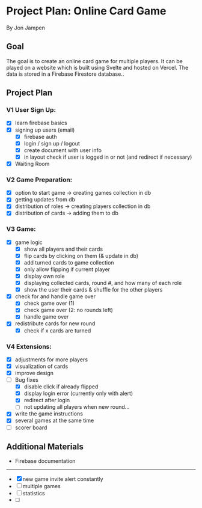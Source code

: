 # Project Plan: Online Card Game
By Jon Jampen

## Goal
The goal is to create an online card game for multiple players. It can be played on a website which is built using Svelte and hosted on Vercel. The data is stored in a Firebase Firestore database..

## Project Plan
### V1 User Sign Up:
- [x] learn firebase basics
- [x] signing up users (email)
    - [x] firebase auth
    - [x] login / sign up / logout
    - [x] create document with user info
    - [x] in layout check if user is logged in or not (and redirect if necessary)
- [x] Waiting Room
### V2 Game Preparation:
- [x] option to start game -> creating games collection in db
- [x] getting updates from db
- [x] distribution of roles -> creating players collection in db
- [x] distribution of cards -> adding them to db
### V3 Game:
- [x] game logic
    - [x] show all players and their cards
    - [x] flip cards by clicking on them (& update in db)
    - [x] add turned cards to game collection
    - [x] only allow flipping if current player
    - [x] display own role
    - [x] displaying collected cards, round #, and how many of each role
    - [x] show the user their cards & shuffle for the other players
- [x] check for and handle game over
    - [x] check game over (1)
    - [x] check game over (2: no rounds left)
    - [x] handle game over
- [x] redistribute cards for new round
    - [x] check if x cards are turned
### V4 Extensions:
- [x] adjustments for more players
- [x] visualization of cards
- [x] improve design
- [ ] Bug fixes
    - [x] disable click if already flipped
    - [x] display login error (currently only with alert)
    - [x] redirect after login
    - [ ] not updating all players when new round...
- [x] write the game instructions
- [x] several games at the same time
- [ ] scorer board

## Additional Materials
- Firebase documentation

---


- [x] new game invite alert constantly
- [ ] multiple games
- [ ] statistics
- [ ] 
